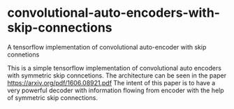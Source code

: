 # convolutional-auto-encoders-with-skip-connections
A tensorflow implementation of convolutional auto-encoder with skip connetions

This is a simple tensorflow implementation of convolutional auto encoders with symmetric skip conncetions.
The architecture can be seen in the paper https://arxiv.org/pdf/1606.08921.pdf
The intent of this paper is to have a very powerful decoder with information flowing from encoder with the help of symmetric skip connections.

